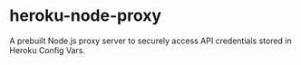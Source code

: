 # heroku-node-proxy
A prebuilt Node.js proxy server to securely access API credentials stored in Heroku Config Vars.
